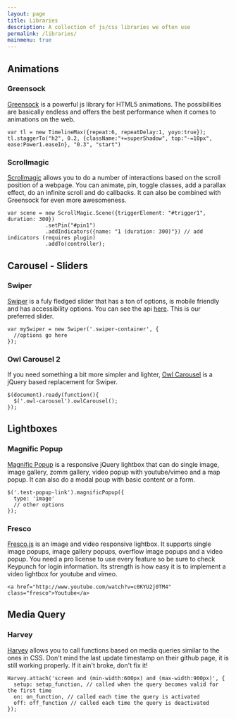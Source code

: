 ```yaml
---
layout: page
title: Libraries
description: A collection of js/css libraries we often use
permalink: /libraries/
mainmenu: true
---
```


## Animations

### Greensock

[Greensock](https://greensock.com/) is a powerful js library for HTML5 animations. The possibilities are basically endless and offers the best performance when it comes to animations on the web.

    var tl = new TimelineMax({repeat:6, repeatDelay:1, yoyo:true});
    tl.staggerTo("h2", 0.2, {className:"+=superShadow", top:"-=10px", ease:Power1.easeIn}, "0.3", "start")

### Scrollmagic

[Scrollmagic](http://scrollmagic.io/) allows you to do a number of interactions based on the scroll position of a webpage. You can animate, pin, toggle classes, add a parallax effect, do an infinite scroll and do callbacks. It can also be combined with Greensock for even more awesomeness.

    var scene = new ScrollMagic.Scene({triggerElement: "#trigger1", duration: 300})
                .setPin("#pin1")
                .addIndicators({name: "1 (duration: 300)"}) // add indicators (requires plugin)
                .addTo(controller);

  

## Carousel - Sliders

### Swiper

[Swiper](http://idangero.us/swiper) is a fuly fledged slider that has a ton of options, is mobile friendly and has accessibility options. You can see the api [here](http://idangero.us/swiper/api). This is our preferred slider.

    var mySwiper = new Swiper('.swiper-container', {
      //options go here
    });

### Owl Carousel 2

If you need something a bit more simpler and lighter, [Owl Carousel](https://owlcarousel2.github.io/OwlCarousel2/) is a jQuery based replacement for Swiper.


    $(document).ready(function(){
      $('.owl-carousel').owlCarousel();
    });

## Lightboxes

### Magnific Popup

[Magnific Popup](http://dimsemenov.com/plugins/magnific-popup/) is a responsive jQuery lightbox that can do single image, image gallery, zomm gallery, video popup with youtube/vimeo and a map popup. It can also do a modal poup with basic content or a form.

    $('.test-popup-link').magnificPopup({
      type: 'image'
      // other options
    });

### Fresco

[Fresco.js](http://www.frescojs.com/) is an image and video responsive lightbox. It supports single image popups, image gallery popups, overflow image popups and a video popup. You need a pro license to use every feature so be sure to check Keypunch for login information. Its strength is how easy it is to implement a video lightbox for youtube and vimeo. 

    <a href="http://www.youtube.com/watch?v=c0KYU2j0TM4" class="fresco">Youtube</a>

## Media Query

### Harvey

[Harvey](http://harvesthq.github.io/harvey/) allows you to call functions based on media queries similar to the ones in CSS. Don't mind the last update timestamp on their github page, it is still working properly. If it ain't broke, don't fix it!

    Harvey.attach('screen and (min-width:600px) and (max-width:900px)', {
      setup: setup_function, // called when the query becomes valid for the first time
      on: on_function, // called each time the query is activated
      off: off_function // called each time the query is deactivated
    });
